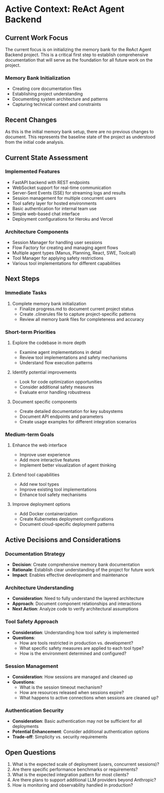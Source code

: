 # Active Context: ReAct Agent Backend

## Current Work Focus

The current focus is on initializing the memory bank for the ReAct Agent Backend project. This is a critical first step to establish comprehensive documentation that will serve as the foundation for all future work on the project.

### Memory Bank Initialization
- Creating core documentation files
- Establishing project understanding
- Documenting system architecture and patterns
- Capturing technical context and constraints

## Recent Changes

As this is the initial memory bank setup, there are no previous changes to document. This represents the baseline state of the project as understood from the initial code analysis.

## Current State Assessment

### Implemented Features
- FastAPI backend with REST endpoints
- WebSocket support for real-time communication
- Server-Sent Events (SSE) for streaming logs and results
- Session management for multiple concurrent users
- Tool safety layer for hosted environments
- Basic authentication for internal team use
- Simple web-based chat interface
- Deployment configurations for Heroku and Vercel

### Architecture Components
- Session Manager for handling user sessions
- Flow Factory for creating and managing agent flows
- Multiple agent types (Manus, Planning, React, SWE, Toolcall)
- Tool Manager for applying safety restrictions
- Various tool implementations for different capabilities

## Next Steps

### Immediate Tasks
1. Complete memory bank initialization
   - Finalize progress.md to document current project status
   - Create .clinerules file to capture project-specific patterns
   - Review all memory bank files for completeness and accuracy

### Short-term Priorities
1. Explore the codebase in more depth
   - Examine agent implementations in detail
   - Review tool implementations and safety mechanisms
   - Understand flow execution patterns

2. Identify potential improvements
   - Look for code optimization opportunities
   - Consider additional safety measures
   - Evaluate error handling robustness

3. Document specific components
   - Create detailed documentation for key subsystems
   - Document API endpoints and parameters
   - Create usage examples for different integration scenarios

### Medium-term Goals
1. Enhance the web interface
   - Improve user experience
   - Add more interactive features
   - Implement better visualization of agent thinking

2. Extend tool capabilities
   - Add new tool types
   - Improve existing tool implementations
   - Enhance tool safety mechanisms

3. Improve deployment options
   - Add Docker containerization
   - Create Kubernetes deployment configurations
   - Document cloud-specific deployment patterns

## Active Decisions and Considerations

### Documentation Strategy
- **Decision**: Create comprehensive memory bank documentation
- **Rationale**: Establish clear understanding of the project for future work
- **Impact**: Enables effective development and maintenance

### Architecture Understanding
- **Consideration**: Need to fully understand the layered architecture
- **Approach**: Document component relationships and interactions
- **Next Action**: Analyze code to verify architectural assumptions

### Tool Safety Approach
- **Consideration**: Understanding how tool safety is implemented
- **Questions**:
  - How are tools restricted in production vs. development?
  - What specific safety measures are applied to each tool type?
  - How is the environment determined and configured?

### Session Management
- **Consideration**: How sessions are managed and cleaned up
- **Questions**:
  - What is the session timeout mechanism?
  - How are resources released when sessions expire?
  - What happens to active connections when sessions are cleaned up?

### Authentication Security
- **Consideration**: Basic authentication may not be sufficient for all deployments
- **Potential Enhancement**: Consider additional authentication options
- **Trade-off**: Simplicity vs. security requirements

## Open Questions

1. What is the expected scale of deployment (users, concurrent sessions)?
2. Are there specific performance benchmarks or requirements?
3. What is the expected integration pattern for most clients?
4. Are there plans to support additional LLM providers beyond Anthropic?
5. How is monitoring and observability handled in production?

